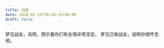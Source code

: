 ```yaml
---
title: 战友
date: 2020-02-15T20:54:12+08:00
draft: false
---
```


梦见战友，吉照，预示着你们有友情非常坚定。
梦见已故战友，说明你很怀念他。
